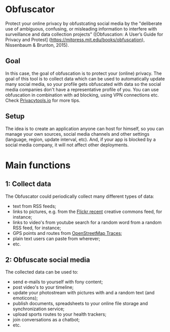 # Obfuscator
Protect your online privacy by obfustcating social media by the "deliberate use of ambiguous, confusing, or misleading information to interfere with surveillance and data collection projects" ([Obfuscation: A User’s Guide for Privacy and Protest] (https://mitpress.mit.edu/books/obfuscation), Nissenbaum & Brunton, 2015).

## Goal
In this case, the goal of obfuscation is to protect your (online) privacy. The goal of this tool is to collect data which can be used to automatically update many social media, so your profile gets obfuscated with data so the social media companies don't have a representative profile of you.
You can use obfuscation in combination with ad blocking, using VPN connections etc. Check [Privacytools.io](https://www.privacytools.io/) for more tips.

## Setup
The idea is to create an application anyone can host for himself, so you can manage your own sources, social media channels and other settings (language, region, update interval, etc). And, if your app is blocked by a social media company, it will not affect other deployments.

# Main functions
## 1: Collect data
The Obfuscator could periodically collect many different types of data:
* text from RSS feeds;
* links to pictures, e.g. from the [Flickr recent](https://www.flickr.com/services/api/flickr.photos.getRecent.htm) creative commons feed, for instance;
* links to video's from youtube search for a random word from a random RSS feed, for instance;
* GPS points and routes from [OpenStreetMap Traces](https://www.openstreetmap.org/traces);
* plain text users can paste from wherever;
* etc.

## 2: Obfuscate social media
The collected data can be used to:
* send e-mails to yourself with fony content;
* post video's to your timeline;
* update your photostream with pictures with and a random text (and emoticons);
* publish documents, spreadsheets to your online file storage and synchronization service;
* upload sports routes to your health trackers;
* join conversations as a chatbot;
* etc.
